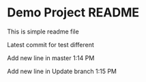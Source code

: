 # Demo Project README
This is simple readme file

Latest commit for test different

Add new line in master 1:14 PM

Add new line in Update branch 1:15 PM